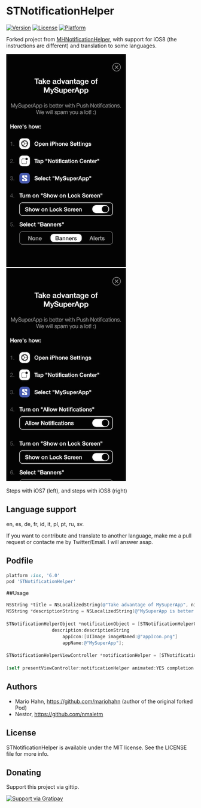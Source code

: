 # STNotificationHelper

[![Version](https://img.shields.io/cocoapods/v/STNotificationHelper.svg?style=flat)](http://cocoadocs.org/docsets/STNotificationHelper)
[![License](https://img.shields.io/cocoapods/l/STNotificationHelper.svg?style=flat)](http://cocoadocs.org/docsets/STNotificationHelper)
[![Platform](https://img.shields.io/cocoapods/p/STNotificationHelper.svg?style=flat)](http://cocoadocs.org/docsets/STNotificationHelper)

Forked project from [MHNotificationHelper](https://github.com/mariohahn/MHNotificationHelper), with support for iOS8 (the instructions are different) and translation to some languages.


![Steps with iOS7](Screenshots/screenshote-ios7.png)
![Steps with iOS8](Screenshots/screenshote-ios8.png)

Steps with iOS7 (left), and steps with iOS8 (right)

## Language support

en, es, de, fr, id, it, pl, pt, ru, sv.

If you want to contribute and translate to another language, make me a pull request or contacte me by Twitter/Email. I will answer asap.

## Podfile

```ruby
platform :ios, '6.0'
pod 'STNotificationHelper'
```

##Usage

```objective-c
NSString *title = NSLocalizedString(@"Take advantage of MySuperApp", nil);
NSString *descriptionString = NSLocalizedString(@"MySuperApp is better with Push Notifications. We will spam you a lot! :)", nil);

STNotificationHelperObject *notificationObject = [STNotificationHelperObject objectWithTitle:title
                 description:descriptionString
                     appIcon:[UIImage imageNamed:@"appIcon.png"]
                     appName:@"MySuperApp"];

STNotificationHelperViewController *notificationHelper = [STNotificationHelperViewController.alloc initWithNotification:notificationObject];

[self presentViewController:notificationHelper animated:YES completion:nil];


```
## Authors

* Mario Hahn, https://github.com/mariohahn (author of the original forked Pod)
* Nestor, https://github.com/nmaletm

## License

STNotificationHelper is available under the MIT license. See the LICENSE file for more info.

## Donating

Support this project via gittip.

<a href="https://gratipay.com/nmaletm/" target="_blank">
  <img alt="Support via Gratipay" src="https://rawgithub.com/twolfson/gittip-badge/0.2.0/dist/gittip.png"/>
</a>
